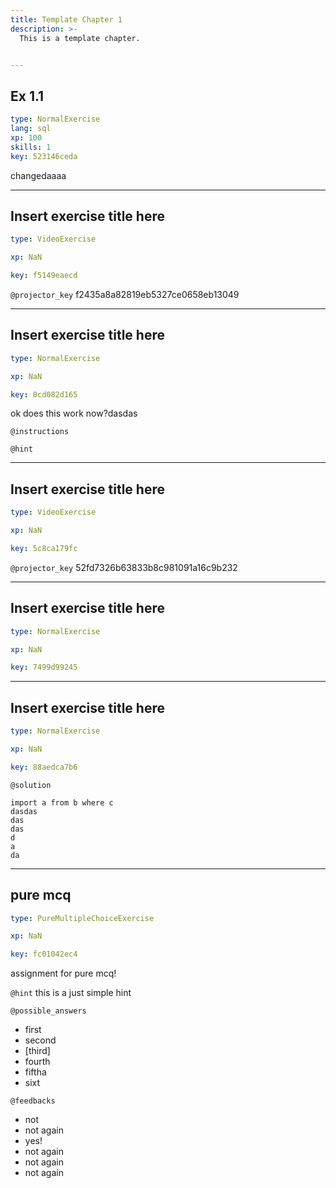 ```yaml
---
title: Template Chapter 1
description: >-
  This is a template chapter.


---
```

## Ex 1.1

```yaml
type: NormalExercise
lang: sql
xp: 100
skills: 1
key: 523146ceda
```

changedaaaa












---
## Insert exercise title here

```yaml
type: VideoExercise

xp: NaN

key: f5149eaecd
```

`@projector_key`
f2435a8a82819eb5327ce0658eb13049

---
## Insert exercise title here

```yaml
type: NormalExercise

xp: NaN

key: 0cd082d165
```

ok does this work now?dasdas

`@instructions`


`@hint`











---
## Insert exercise title here

```yaml
type: VideoExercise

xp: NaN

key: 5c8ca179fc
```

`@projector_key`
52fd7326b63833b8c981091a16c9b232

---
## Insert exercise title here

```yaml
type: NormalExercise

xp: NaN

key: 7499d99245
```














---
## Insert exercise title here

```yaml
type: NormalExercise

xp: NaN

key: 88aedca7b6
```







`@solution`
```{undefined}
import a from b where c
dasdas
das
das
d
a
da
```






---
## pure mcq

```yaml
type: PureMultipleChoiceExercise

xp: NaN

key: fc01042ec4
```

assignment for pure mcq!


`@hint`
this is a just simple hint





`@possible_answers`
- first
- second
- [third]
- fourth
- fiftha
- sixt

`@feedbacks`
- not
- not again
- yes!
- not again
- not again
- not again



